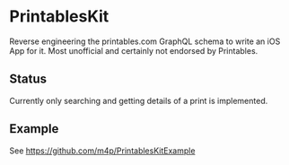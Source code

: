# PrintablesKit

Reverse engineering the printables.com GraphQL schema to write an iOS App for it. Most unofficial and certainly not endorsed by Printables.

## Status

Currently only searching and getting details of a print is implemented.

## Example

See https://github.com/m4p/PrintablesKitExample